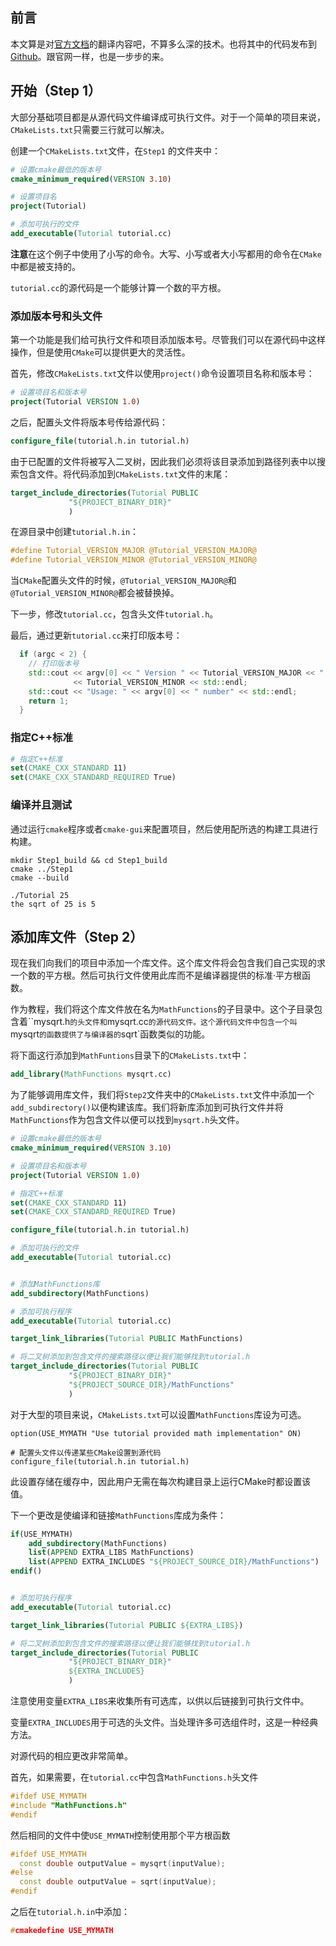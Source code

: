 ## 前言

本文算是对[官方文档](https://cmake.org/cmake/help/v3.18/guide/tutorial/index.html)的翻译内容吧，不算多么深的技术。也将其中的代码发布到[Github](https://github.com/TUGOhost/cmakeDemo)。跟官网一样，也是一步步的来。

## 开始（Step 1）

大部分基础项目都是从源代码文件编译成可执行文件。对于一个简单的项目来说，`CMakeLists.txt`只需要三行就可以解决。

创建一个`CMakeLists.txt`文件，在`Step1` 的文件夹中：

```cmake
# 设置cmake最低的版本号
cmake_minimum_required(VERSION 3.10)

# 设置项目名
project(Tutorial)

# 添加可执行的文件
add_executable(Tutorial tutorial.cc)
```

**注意**在这个例子中使用了小写的命令。大写、小写或者大小写都用的命令在`CMake`中都是被支持的。

`tutorial.cc`的源代码是一个能够计算一个数的平方根。

### 添加版本号和头文件

第一个功能是我们给可执行文件和项目添加版本号。尽管我们可以在源代码中这样操作，但是使用`CMake`可以提供更大的灵活性。

首先，修改`CMakeLists.txt`文件以使用`project()`命令设置项目名称和版本号：

```cmake
# 设置项目名和版本号
project(Tutorial VERSION 1.0) 
```

之后，配置头文件将版本号传给源代码：

```cmake
configure_file(tutorial.h.in tutorial.h)
```

由于已配置的文件将被写入二叉树，因此我们必须将该目录添加到路径列表中以搜索包含文件。将代码添加到`CMakeLists.txt`文件的末尾：

```cmake
target_include_directories(Tutorial PUBLIC
             "${PROJECT_BINARY_DIR}"
             )
```

在源目录中创建`tutorial.h.in`：

```c
#define Tutorial_VERSION_MAJOR @Tutorial_VERSION_MAJOR@
#define Tutorial_VERSION_MINOR @Tutorial_VERSION_MINOR@
```

当`CMake`配置头文件的时候，`@Tutorial_VERSION_MAJOR@`和`@Tutorial_VERSION_MINOR@`都会被替换掉。

下一步，修改`tutorial.cc`，包含头文件`tutorial.h`。

最后，通过更新`tutorial.cc`来打印版本号：

```cc
  if (argc < 2) {
    // 打印版本号
    std::cout << argv[0] << " Version " << Tutorial_VERSION_MAJOR << "."
              << Tutorial_VERSION_MINOR << std::endl;
    std::cout << "Usage: " << argv[0] << " number" << std::endl;
    return 1;
  }
```

### 指定C++标准

```cmake
# 指定C++标准
set(CMAKE_CXX_STANDARD 11)
set(CMAKE_CXX_STANDARD_REQUIRED True)
```

### 编译并且测试

通过运行`cmake`程序或者`cmake-gui`来配置项目，然后使用配所选的构建工具进行构建。

```
mkdir Step1_build && cd Step1_build
cmake ../Step1
cmake --build
```

```shell
./Tutorial 25
the sqrt of 25 is 5
```

## 添加库文件（Step 2）

现在我们向我们的项目中添加一个库文件。这个库文件将会包含我们自己实现的求一个数的平方根。然后可执行文件使用此库而不是编译器提供的标准·平方根函数。

作为教程，我们将这个库文件放在名为`MathFunctions`的子目录中。这个子目录包含着``mysqrt.h`的头文件和`mysqrt.cc`的源代码文件。这个源代码文件中包含一个叫`mysqrt`的函数提供了与编译器的`sqrt`函数类似的功能。

将下面这行添加到`MathFuntions`目录下的`CMakeLists.txt`中：

```cmake
add_library(MathFunctions mysqrt.cc)
```

为了能够调用库文件，我们将`Step2`文件夹中的`CMakeLists.txt`文件中添加一个`add_subdirectory()`以便构建该库。我们将新库添加到可执行文件并将`MathFunctions`作为包含文件以便可以找到`mysqrt.h`头文件。

```cmake
# 设置cmake最低的版本号
cmake_minimum_required(VERSION 3.10)

# 设置项目名和版本号
project(Tutorial VERSION 1.0) 

# 指定C++标准
set(CMAKE_CXX_STANDARD 11)
set(CMAKE_CXX_STANDARD_REQUIRED True)

configure_file(tutorial.h.in tutorial.h)

# 添加可执行的文件
add_executable(Tutorial tutorial.cc)


# 添加MathFunctions库
add_subdirectory(MathFunctions)

# 添加可执行程序
add_executable(Tutorial tutorial.cc)

target_link_libraries(Tutorial PUBLIC MathFunctions)

# 将二叉树添加到包含文件的搜索路径以便让我们能够找到tutorial.h
target_include_directories(Tutorial PUBLIC
             "${PROJECT_BINARY_DIR}"
             "${PROJECT_SOURCE_DIR}/MathFunctions"
             )
```

 对于大型的项目来说，`CMakeLists.txt`可以设置`MathFunctions`库设为可选。

```
option(USE_MYMATH "Use tutorial provided math implementation" ON)

# 配置头文件以传递某些CMake设置到源代码
configure_file(tutorial.h.in tutorial.h)
```

此设置存储在缓存中，因此用户无需在每次构建目录上运行CMake时都设置该值。

下一个更改是使编译和链接`MathFunctions`库成为条件：

```cmake
if(USE_MYMATH)
    add_subdirectory(MathFunctions)
    list(APPEND EXTRA_LIBS MathFunctions)
    list(APPEND EXTRA_INCLUDES "${PROJECT_SOURCE_DIR}/MathFunctions")
endif()


# 添加可执行程序
add_executable(Tutorial tutorial.cc)

target_link_libraries(Tutorial PUBLIC ${EXTRA_LIBS})

# 将二叉树添加到包含文件的搜索路径以便让我们能够找到tutorial.h
target_include_directories(Tutorial PUBLIC
             "${PROJECT_BINARY_DIR}"
             ${EXTRA_INCLUDES}
             )
```

注意使用变量`EXTRA_LIBS`来收集所有可选库，以供以后链接到可执行文件中。

变量`EXTRA_INCLUDES`用于可选的头文件。当处理许多可选组件时，这是一种经典方法。

对源代码的相应更改非常简单。

首先，如果需要，在`tutorial.cc`中包含`MathFunctions.h`头文件

```c++
#ifdef USE_MYMATH
#include "MathFunctions.h"
#endif
```

然后相同的文件中使`USE_MYMATH`控制使用那个平方根函数

```c++
#ifdef USE_MYMATH
  const double outputValue = mysqrt(inputValue);
#else
  const double outputValue = sqrt(inputValue);
#endif
```

之后在`tutorial.h.in`中添加：

```c
#cmakedefine USE_MYMATH
```